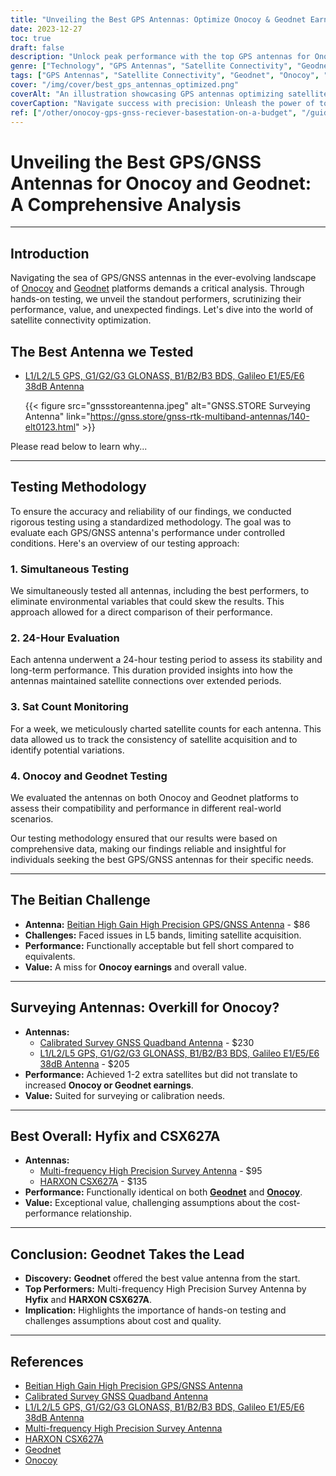 ```yaml
---
title: "Unveiling the Best GPS Antennas: Optimize Onocoy & Geodnet Earnings!"
date: 2023-12-27
toc: true
draft: false
description: "Unlock peak performance with the top GPS antennas for Onocoy and Geodnet. Discover unexpected winners and elevate your satellite connectivity game!"
genre: ["Technology", "GPS Antennas", "Satellite Connectivity", "Geodnet Optimization", "Onocoy Earnings", "Surveying Tools", "GNSS Calibration", "Navigation Hardware", "Tech Reviews", "Performance Testing"]
tags: ["GPS Antennas", "Satellite Connectivity", "Geodnet", "Onocoy", "Surveying", "GNSS Calibration", "Tech Reviews", "Navigation Hardware", "Earnings Optimization", "Performance Testing", "Best GPS Antennas", "Optimized Connectivity", "Geodnet Tools", "Surveying Solutions", "Onocoy Strategies", "GPS Performance", "Navigation Equipment", "Top Tech", "Tech Trends", "Antenna Reviews", "Tech Innovations", "Precision Navigation", "GNSS Technology", "Onocoy Satellites", "Earnings Boost", "Tech Insights", "Navigation Systems", "High-Precision Antennas", "Technology Testing"]
cover: "/img/cover/best_gps_antennas_optimized.png"
coverAlt: "An illustration showcasing GPS antennas optimizing satellite connectivity for Onocoy and Geodnet."
coverCaption: "Navigate success with precision: Unleash the power of top GPS antennas!"
ref: ["/other/onocoy-gps-gnss-reciever-basestation-on-a-budget", "/guides/budget-diy-gps-gnss-base-station-setup-esp32-um980", "/other/onocoy-supported-rtcm-messages"]
---
```


# Unveiling the Best GPS/GNSS Antennas for Onocoy and Geodnet: A Comprehensive Analysis

______

## Introduction

Navigating the sea of GPS/GNSS antennas in the ever-evolving landscape of [Onocoy](https://www.onocoy.com/) and [Geodnet](https://geodnet.com/) platforms demands a critical analysis. Through hands-on testing, we unveil the standout performers, scrutinizing their performance, value, and unexpected findings. Let's dive into the world of satellite connectivity optimization.

## The Best Antenna we Tested

- [L1/L2/L5 GPS, G1/G2/G3 GLONASS, B1/B2/B3 BDS, Galileo E1/E5/E6 38dB Antenna](https://gnss.store/gnss-rtk-multiband-antennas/140-elt0123.html)

   {{< figure src="gnssstoreantenna.jpeg" alt="GNSS.STORE Surveying Antenna" link="https://gnss.store/gnss-rtk-multiband-antennas/140-elt0123.html" >}}

Please read below to learn why...

____

## Testing Methodology

To ensure the accuracy and reliability of our findings, we conducted rigorous testing using a standardized methodology. The goal was to evaluate each GPS/GNSS antenna's performance under controlled conditions. Here's an overview of our testing approach:

### 1. Simultaneous Testing
We simultaneously tested all antennas, including the best performers, to eliminate environmental variables that could skew the results. This approach allowed for a direct comparison of their performance.

### 2. 24-Hour Evaluation
Each antenna underwent a 24-hour testing period to assess its stability and long-term performance. This duration provided insights into how the antennas maintained satellite connections over extended periods.

### 3. Sat Count Monitoring
For a week, we meticulously charted satellite counts for each antenna. This data allowed us to track the consistency of satellite acquisition and to identify potential variations.

### 4. Onocoy and Geodnet Testing
We evaluated the antennas on both Onocoy and Geodnet platforms to assess their compatibility and performance in different real-world scenarios.

Our testing methodology ensured that our results were based on comprehensive data, making our findings reliable and insightful for individuals seeking the best GPS/GNSS antennas for their specific needs.


______

## The Beitian Challenge
   - **Antenna:** [Beitian High Gain High Precision GPS/GNSS Antenna](https://amzn.to/47MWdxa) - $86
   - **Challenges:** Faced issues in L5 bands, limiting satellite acquisition.
   - **Performance:** Functionally acceptable but fell short compared to equivalents.
   - **Value:** A miss for **Onocoy earnings** and overall value.

______

## Surveying Antennas: Overkill for Onocoy?
   - **Antennas:**
      - [Calibrated Survey GNSS Quadband Antenna](https://www.ardusimple.com/product/calibrated-survey-gnss-quadband-antenna-ip67/) - $230
      - [L1/L2/L5 GPS, G1/G2/G3 GLONASS, B1/B2/B3 BDS, Galileo E1/E5/E6 38dB Antenna](https://gnss.store/gnss-rtk-multiband-antennas/140-elt0123.html) - $205
   - **Performance:** Achieved 1-2 extra satellites but did not translate to increased **Onocoy or Geodnet earnings**.
   - **Value:** Suited for surveying or calibration needs.

______

## Best Overall: Hyfix and CSX627A
   - **Antennas:**
      - [Multi-frequency High Precision Survey Antenna](https://hyfix.ai/products/multi-frequency-high-precision-survey-antenna) - $95
      - [HARXON CSX627A](https://www.gns-electronics.de/product/harxon-csx627a/) - $135
   - **Performance:** Functionally identical on both [**Geodnet**](https://geodnet.com/) and [**Onocoy**](https://www.onocoy.com/).
   - **Value:** Exceptional value, challenging assumptions about the cost-performance relationship.

______

## Conclusion: Geodnet Takes the Lead
   - **Discovery:** **Geodnet** offered the best value antenna from the start.
   - **Top Performers:** Multi-frequency High Precision Survey Antenna by **Hyfix** and **HARXON CSX627A**.
   - **Implication:** Highlights the importance of hands-on testing and challenges assumptions about cost and quality.

______

## References
   - [Beitian High Gain High Precision GPS/GNSS Antenna](https://amzn.to/47MWdxa)
   - [Calibrated Survey GNSS Quadband Antenna](https://www.ardusimple.com/product/calibrated-survey-gnss-quadband-antenna-ip67/)
   - [L1/L2/L5 GPS, G1/G2/G3 GLONASS, B1/B2/B3 BDS, Galileo E1/E5/E6 38dB Antenna](https://gnss.store/gnss-rtk-multiband-antennas/140-elt0123.html)
   - [Multi-frequency High Precision Survey Antenna](https://hyfix.ai/products/multi-frequency-high-precision-survey-antenna)
   - [HARXON CSX627A](https://www.gns-electronics.de/product/harxon-csx627a/)
   - [Geodnet](https://geodnet.com/)
   - [Onocoy](https://www.onocoy.com/)